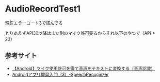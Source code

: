 # AudioRecordTest1

現在エラーコード3で詰んでる

とりあえずAPI30以降はまた別のマイク許可要るからそれ以下のやつで（API > 23）

## 参考サイト

- [【Android】マイク使用許可を得て音声をテキストに変換する（音声認識）](https://www.servernote.net/article.cgi?id=android-voice-to-text)
- [Androidアプリ開発入門（3）-SpeechRecognizer](https://note.com/npaka/n/nd3fa80acee85#04QUn)
